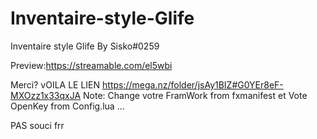 # Inventaire-style-Glife




Inventaire style Glife By Sisko#0259



Preview:https://streamable.com/el5wbi


Merci?
vOILA LE LIEN 
https://mega.nz/folder/jsAy1BIZ#G0YEr8eF-MXOzz1x33qxJA
Note: Change votre FramWork from fxmanifest 
      et Vote OpenKey from Config.lua ...
      
      
      
      
      
      
      
      
   PAS  souci
 frr
 
